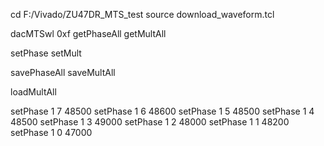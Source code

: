 cd F:/Vivado/ZU47DR_MTS_test
source download_waveform.tcl

dacMTSwl 0xf
getPhaseAll
getMultAll

setPhase
setMult

savePhaseAll
saveMultAll

loadMultAll

setPhase 1  7 48500
setPhase 1  6 48600
setPhase 1  5 48500
setPhase 1  4 48500
setPhase 1  3 49000
setPhase 1  2 48000
setPhase 1  1 48200
setPhase 1  0 47000
